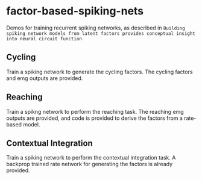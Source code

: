 # factor-based-spiking-nets

Demos for training recurrent spiking networks, as described in `Building spiking network models from latent factors provides conceptual insight into neural circuit function`

## Cycling

Train a spiking network to generate the cycling factors. The cycling factors and emg outputs are provided.

## Reaching 

Train a spikng network to perform the reaching task. The reaching emg outputs are provided, and code is provided to derive the factors from a rate-based model.

## Contextual Integration

Train a spiking network to perform the contextual integration task. A backprop trained rate network for generating the factors is already provided.
